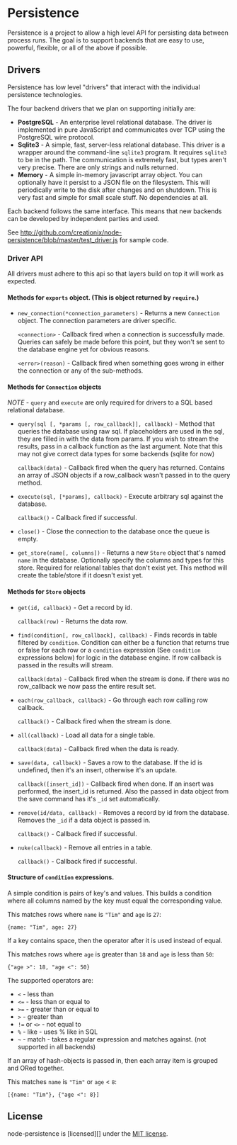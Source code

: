 # Persistence

Persistence is a project to allow a high level API for persisting data between process runs.  The goal is to support backends that are easy to use, powerful, flexible, or all of the above if possible.

## Drivers

Persistence has low level "drivers" that interact with the individual persistence technologies.

The four backend drivers that we plan on supporting initially are:

 - **PostgreSQL** - An enterprise level relational database.  The driver is implemented in pure JavaScript and communicates over TCP using the PostgreSQL wire protocol.
 - **Sqlite3** - A simple, fast, server-less relational database.  This driver is a wrapper around the command-line `sqlite3` program.  It requires `sqlite3` to be in the path.  The communication is extremely fast, but types aren't very precise.  There are only strings and nulls returned.
 - **Memory** - A simple in-memory javascript array object.  You can optionally have it persist to a JSON file on the filesystem.  This will periodically write to the disk after changes and on shutdown.  This is very fast and simple for small scale stuff.  No dependencies at all.
 
Each backend follows the same interface.  This means that new backends can be developed by independent parties and used.

See <http://github.com/creationix/node-persistence/blob/master/test_driver.js> for sample code.

### Driver API

All drivers must adhere to this api so that layers build on top it will work as expected.

#### Methods for `exports` object. (This is object returned by `require`.)

 - `new_connection(*connection_parameters)` - Returns a new `Connection` object. The connection parameters are driver specific.

   `<connection>` - Callback fired when a connection is successfully made.  Queries can safely be made before this point, but they won't se sent to the database engine yet for obvious reasons.

   `<error>(reason)` - Callback fired when something goes wrong in either the connection or any of the sub-methods.
   
#### Methods for `Connection` objects

*NOTE* - `query` and `execute` are only required for drivers to a SQL based relational database.

 - `query(sql [, *params [, row_callback]], callback)` - Method that queries the database using raw sql.  If placeholders are used in the sql, they are filled in with the data from params.  If you wish to stream the results, pass in a callback function as the last argument.  Note that this may not give correct data types for some backends (sqlite for now)

   `callback(data)` - Callback fired when the query has returned.  Contains an array of JSON objects if a row_callback wasn't passed in to the query method.

 - `execute(sql, [*params], callback)` - Execute arbitrary sql against the database.

   `callback()` - Callback fired if successful.

 - `close()` - Close the connection to the database once the queue is empty.
 
 - `get_store(name[, columns])` - Returns a new `Store` object that's named `name` in the database.  Optionally specify the columns and types for this store.  Required for relational tables that don't exist yet.  This method will create the table/store if it doesn't exist yet.

#### Methods for `Store` objects

 - `get(id, callback)` - Get a record by id.

   `callback(row)` - Returns the data row.

 - `find(condition[, row_callback], callback)` - Finds records in table filtered by `condition`.  Condition can either be a function that returns true or false for each row or a `condition` expression (See `condition` expressions below) for logic in the database engine.  If row callback is passed in the results will stream.

   `callback(data)` - Callback fired when the stream is done. if there was no row_callback we now pass the entire result set.

 - `each(row_callback, callback)` - Go through each row calling row callback.

   `callback()` - Callback fired when the stream is done.

 - `all(callback)` - Load all data for a single table.

   `callback(data)` - Callback fired when the data is ready.

 - `save(data, callback)` - Saves a row to the database.  If the id is undefined, then it's an insert, otherwise it's an update.

   `callback([insert_id])` - Callback fired when done.  If an insert was performed, the insert_id is returned.  Also the passed in data object from the save command has it's `_id` set automatically.

 - `remove(id/data, callback)` - Removes a record by id from the database.  Removes the `_id` if a data object is passed in.

   `callback()` - Callback fired if successful.

 - `nuke(callback)` - Remove all entries in a table.

   `callback()` - Callback fired if successful.

#### Structure of `condition` expressions.

A simple condition is pairs of key's and values.  This builds a condition where all columns named by the key must equal the corresponding value.

This matches rows where `name` is `"Tim"` and `age` is `27`:

    {name: "Tim", age: 27}

If a key contains space, then the operator after it is used instead of equal.

This matches rows where `age` is greater than `18` and `age` is less than `50`:

    {"age >": 18, "age <": 50}

The supported operators are:

 - `<` - less than
 - `<=` - less than or equal to
 - `>=` - greater than or equal to
 - `>` - greater than
 - `!=` or `<>` - not equal to
 - `%` - like - uses % like in SQL
 - `~` - match - takes a regular expression and matches against. (not supported in all backends)
  
If an array of hash-objects is passed in, then each array item is grouped and ORed together.

This matches `name` is `"Tim"` or `age` < `8`:

    [{name: "Tim"}, {"age <": 8}]

## License

node-persistence is [licensed][] under the [MIT license][].

[MIT license]: http://creativecommons.org/licenses/MIT/
